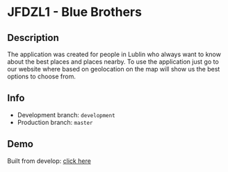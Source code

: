 # JFDZL1 - Blue Brothers

## Description
The application was created for people in Lublin who always want to know about the best places and places nearby. To use the application just go to our website where based on geolocation on the map will show us the best options to choose from.

## Info
* Development branch: `development`
* Production branch: `master`

## Demo
Built from develop: [click here](http://blue-brothers.jfdzl1.is-academy.pl)
